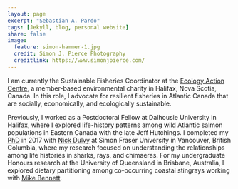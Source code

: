```yaml
---
layout: page
excerpt: "Sebastian A. Pardo"
tags: [Jekyll, blog, personal website]
share: false
image:
  feature: simon-hammer-1.jpg
  credit: Simon J. Pierce Photography
  creditlink: https://www.simonjpierce.com/
---
```


I am currently the Sustainable Fisheries Coordinator at the [Ecology Action Centre](https://ecologyaction.ca), a member-based environmental charity in Halifax, Nova Scotia, Canada. In this role, I advocate for resilient fisheries in Atlantic Canada that are socially, economically, and ecologically sustainable. 

Previously, I worked as a Postdoctoral Fellow at Dalhousie University in Halifax, where I explored life-history patterns among wild Atlantic salmon populations in Eastern Canada with the late Jeff Hutchings. <!-- https://www.fishlifehistory.ca/ -->
I completed my [PhD](https://summit.sfu.ca/item/17259) in 2017 with [Nick Dulvy](https://www.dulvy.com) at Simon Fraser University in Vancouver, British Columbia, where my research focused on understanding the relationships among life histories in sharks, rays, and chimaeras. 
For my undergraduate Honours research at the University of Queensland in Brisbane, Australia, I explored dietary partitioning among co-occurring coastal stingrays working with [Mike Bennett](https://biomedical-sciences.uq.edu.au/profile/738/mike-bennett). 




